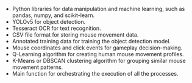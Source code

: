 
- Python libraries for data manipulation and machine learning, such as pandas, numpy, and scikit-learn.
- YOLOv5 for object detection.
- Tesseract OCR for text recognition.
- CSV file format for storing mouse movement data.
- Annotated training data for training the object detection model.
- Mouse coordinates and click events for gameplay decision-making.
- Q-Learning algorithm for creating human mouse movement profiles.
- K-Means or DBSCAN clustering algorithm for grouping similar mouse movement patterns.
- Main function for orchestrating the execution of all the processes.